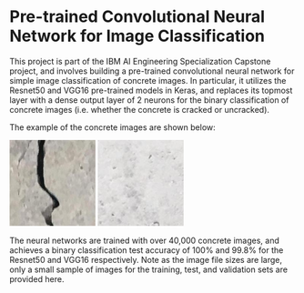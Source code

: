 # Pre-trained Convolutional Neural Network for Image Classification

This project is part of the IBM AI Engineering Specialization Capstone project, and involves building a pre-trained convolutional neural network for simple image classification of concrete images. In particular, it utilizes the Resnet50 and VGG16 pre-trained models in Keras, and replaces its topmost layer with a dense output layer of 2 neurons for the binary classification of concrete images (i.e. whether the concrete is cracked or uncracked).

The example of the concrete images are shown below:
<p>
  <img src='/concrete_data/test/positive/19751.jpg' width="30%">
  <img src='/concrete_data/test/negative/19751.jpg' width="30%">
</p>

The neural networks are trained with over 40,000 concrete images, and achieves a binary classification test accuracy of 100% and 99.8% for the Resnet50 and VGG16 respectively. Note as the image file sizes are large, only a small sample of images for the training, test, and validation sets are provided here.
